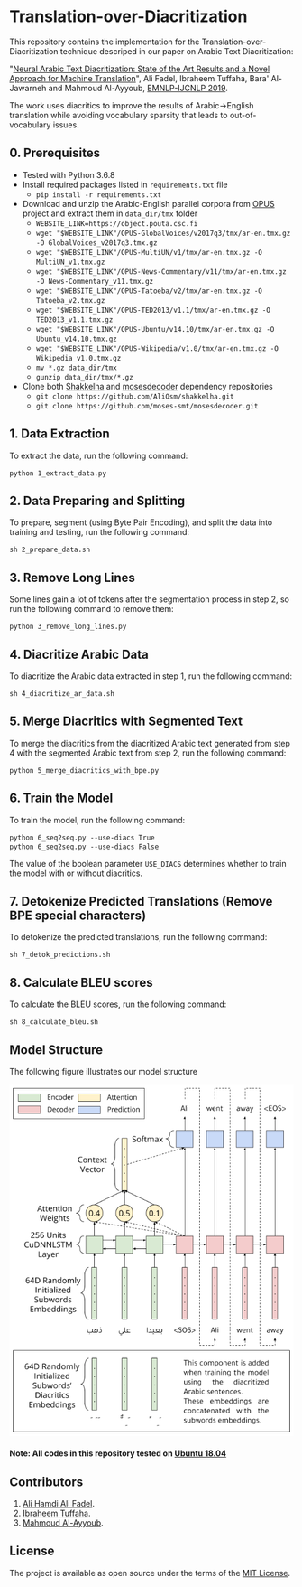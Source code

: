 # Translation-over-Diacritization

This repository contains the implementation for the Translation-over-Diacritization technique descriped in our paper on Arabic Text Diacritization:

"[Neural Arabic Text Diacritization: State of the Art Results and a Novel Approach for Machine Translation](https://www.aclweb.org/anthology/D19-5229)", Ali Fadel, Ibraheem Tuffaha, Bara' Al-Jawarneh and Mahmoud Al-Ayyoub, [EMNLP-IJCNLP 2019](https://www.emnlp-ijcnlp2019.org).

The work uses diacritics to improve the results of Arabic->English translation while avoiding vocabulary sparsity that leads to out-of-vocabulary issues.

## 0. Prerequisites
- Tested with Python 3.6.8
- Install required packages listed in `requirements.txt` file
    - `pip install -r requirements.txt`
- Download and unzip the Arabic-English parallel corpora from [OPUS](http://opus.nlpl.eu) project and extract them in `data_dir/tmx` folder
  - `WEBSITE_LINK=https://object.pouta.csc.fi`
  - `wget "$WEBSITE_LINK"/OPUS-GlobalVoices/v2017q3/tmx/ar-en.tmx.gz -O GlobalVoices_v2017q3.tmx.gz`
  - `wget "$WEBSITE_LINK"/OPUS-MultiUN/v1/tmx/ar-en.tmx.gz -O MultiUN_v1.tmx.gz`
  - `wget "$WEBSITE_LINK"/OPUS-News-Commentary/v11/tmx/ar-en.tmx.gz -O News-Commentary_v11.tmx.gz`
  - `wget "$WEBSITE_LINK"/OPUS-Tatoeba/v2/tmx/ar-en.tmx.gz -O Tatoeba_v2.tmx.gz`
  - `wget "$WEBSITE_LINK"/OPUS-TED2013/v1.1/tmx/ar-en.tmx.gz -O TED2013_v1.1.tmx.gz`
  - `wget "$WEBSITE_LINK"/OPUS-Ubuntu/v14.10/tmx/ar-en.tmx.gz -O Ubuntu_v14.10.tmx.gz`
  - `wget "$WEBSITE_LINK"/OPUS-Wikipedia/v1.0/tmx/ar-en.tmx.gz -O Wikipedia_v1.0.tmx.gz`
  - `mv *.gz data_dir/tmx`
  - `gunzip data_dir/tmx/*.gz`
- Clone both [Shakkelha](https://github.com/AliOsm/shakkelha) and [mosesdecoder](https://github.com/moses-smt/mosesdecoder) dependency repositories
  - `git clone https://github.com/AliOsm/shakkelha.git`
  - `git clone https://github.com/moses-smt/mosesdecoder.git`

## 1. Data Extraction
To extract the data, run the following command:
```
python 1_extract_data.py
```

## 2. Data Preparing and Splitting
To prepare, segment (using Byte Pair Encoding), and split the data into training and testing, run the following command:
```
sh 2_prepare_data.sh
```

## 3. Remove Long Lines
Some lines gain a lot of tokens after the segmentation process in step 2, so run the following command to remove them:
```
python 3_remove_long_lines.py
```

## 4. Diacritize Arabic Data
To diacritize the Arabic data extracted in step 1, run the following command:
```
sh 4_diacritize_ar_data.sh
```

## 5. Merge Diacritics with Segmented Text
To merge the diacritics from the diacritized Arabic text generated from step 4 with the segmented Arabic text from step 2, run the following command:
```
python 5_merge_diacritics_with_bpe.py
```

## 6. Train the Model
To train the model, run the following command:
```
python 6_seq2seq.py --use-diacs True
python 6_seq2seq.py --use-diacs False
```
The value of the boolean parameter `USE_DIACS` determines whether to train the model with or without diacritics.

## 7. Detokenize Predicted Translations (Remove BPE special characters)
To detokenize the predicted translations, run the following command:
```
sh 7_detok_predictions.sh
```

## 8. Calculate BLEU scores
To calculate the BLEU scores, run the following command:
```
sh 8_calculate_bleu.sh
```

## Model Structure

The following figure illustrates our model structure
<p align="center">
  <img src="model_representation.png">
</p>

#### Note: All codes in this repository tested on [Ubuntu 18.04](http://releases.ubuntu.com/18.04)

## Contributors
1. [Ali Hamdi Ali Fadel](https://github.com/AliOsm).<br/>
2. [Ibraheem Tuffaha](https://github.com/IbraheemTuffaha).<br/>
3. [Mahmoud Al-Ayyoub](https://github.com/malayyoub).<br/>

## License
The project is available as open source under the terms of the [MIT License](https://opensource.org/licenses/MIT).

